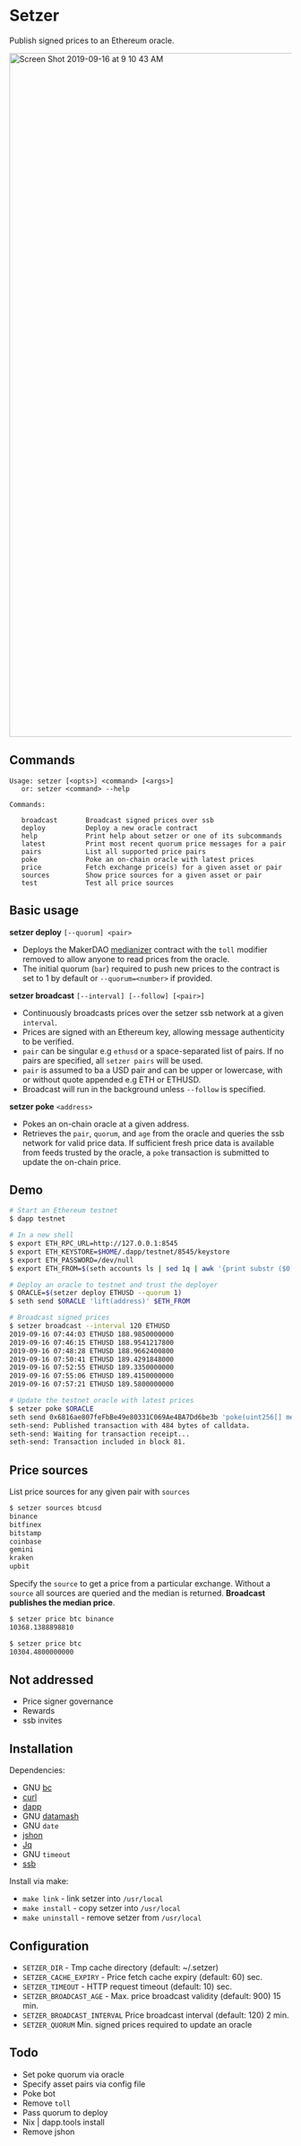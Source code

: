 # Setzer

Publish signed prices to an Ethereum oracle.

<img width="1220" alt="Screen Shot 2019-09-16 at 9 10 43 AM" src="https://user-images.githubusercontent.com/5028/64927675-f1b35580-d861-11e9-8ade-27b694b87fd8.png">


## Commands

```
Usage: setzer [<opts>] <command> [<args>]
   or: setzer <command> --help

Commands:

   broadcast       Broadcast signed prices over ssb
   deploy          Deploy a new oracle contract
   help            Print help about setzer or one of its subcommands
   latest          Print most recent quorum price messages for a pair
   pairs           List all supported price pairs
   poke            Poke an on-chain oracle with latest prices
   price           Fetch exchange price(s) for a given asset or pair
   sources         Show price sources for a given asset or pair
   test            Test all price sources
```

## Basic usage

__setzer deploy__ `[--quorum] <pair>`

* Deploys the MakerDAO [medianizer](https://github.com/makerdao/median/blob/master/src/median.sol) contract with the `toll` modifier removed to allow anyone to read prices from the oracle.
* The initial quorum (`bar`) required to push new prices to the contract is set to 1 by default or `--quorum=<number>` if provided.

__setzer broadcast__ `[--interval] [--follow] [<pair>]`

* Continuously broadcasts prices over the setzer ssb network at a given `interval`.
* Prices are signed with an Ethereum key, allowing message authenticity to be verified.
* `pair` can be singular e.g `ethusd` or a space-separated list of pairs. If no pairs are specified, all `setzer pairs` will be used.
* `pair` is assumed to ba a USD pair and can be upper or lowercase, with or without quote appended e.g ETH or ETHUSD.
* Broadcast will run in the background unless `--follow` is specified.

__setzer poke__ ``<address>``

* Pokes an on-chain oracle at a given address.
* Retrieves the `pair`, `quorum`, and `age` from the oracle and queries the ssb network for valid price data. If sufficient fresh price data is available from feeds trusted by the oracle, a `poke` transaction is submitted to update the on-chain price.

## Demo

```bash
# Start an Ethereum testnet
$ dapp testnet

# In a new shell
$ export ETH_RPC_URL=http://127.0.0.1:8545
$ export ETH_KEYSTORE=$HOME/.dapp/testnet/8545/keystore
$ export ETH_PASSWORD=/dev/null
$ export ETH_FROM=$(seth accounts ls | sed 1q | awk '{print substr ($0, 0, 42)}')

# Deploy an oracle to testnet and trust the deployer
$ ORACLE=$(setzer deploy ETHUSD --quorum 1)
$ seth send $ORACLE 'lift(address)' $ETH_FROM

# Broadcast signed prices
$ setzer broadcast --interval 120 ETHUSD
2019-09-16 07:44:03 ETHUSD 188.9850000000
2019-09-16 07:46:15 ETHUSD 188.9541217800
2019-09-16 07:48:28 ETHUSD 188.9662400800
2019-09-16 07:50:41 ETHUSD 189.4291848000
2019-09-16 07:52:55 ETHUSD 189.3350000000
2019-09-16 07:55:06 ETHUSD 189.4150000000
2019-09-16 07:57:21 ETHUSD 189.5800000000

# Update the testnet oracle with latest prices
$ setzer poke $ORACLE
seth send 0x6816ae807feFbBe49e80331C069Ae4BA7Dd6be3b 'poke(uint256[] memory,uint256[] memory,uint8[] memory,bytes32[] memory,bytes32[] memory)' '[00000000000000000000000000000000000000000000000a1ddf6d3eaf660000]' '[000000000000000000000000000000000000000000000000000000005d7db476]' '[000000000000000000000000000000000000000000000000000000000000001c]' '[e129727276e098cc91e069f6682ae55378255ef5e69733b984007e0fa5a1c415]' '[2d8316fca04337037fa723788603c87ab8c25bce8d8809b79614a14e0a207f6f]'
seth-send: Published transaction with 484 bytes of calldata.
seth-send: Waiting for transaction receipt...
seth-send: Transaction included in block 81.
```

## Price sources

List price sources for any given pair with `sources`

```bash
$ setzer sources btcusd
binance
bitfinex
bitstamp
coinbase
gemini
kraken
upbit
```

Specify the `source` to get a price from a particular exchange. Without a `source` all sources are queried and the median is returned. __Broadcast publishes the median price__.
```bash
$ setzer price btc binance
10368.1388898810

$ setzer price btc
10304.4800000000
```


## Not addressed

* Price signer governance
* Rewards
* ssb invites

## Installation

Dependencies:

* GNU [bc](https://www.gnu.org/software/bc/)
* [curl](https://curl.haxx.se/download.html)
* [dapp](https://github.com/dapphub/dapptools/tree/master/src/dapp)
* GNU [datamash](https://www.gnu.org/software/datamash/)
* GNU `date`
* [jshon](http://kmkeen.com/jshon/)
* [Jq](https://stedolan.github.io/jq/)
* GNU `timeout`
* [ssb](https://github.com/ssbc/ssb-server)

Install via make:

* `make link` -  link setzer into `/usr/local`
* `make install` -  copy setzer into `/usr/local`
* `make uninstall` -  remove setzer from `/usr/local`

## Configuration

* `SETZER_DIR` - Tmp cache directory (default: ~/.setzer)
* `SETZER_CACHE_EXPIRY` - Price fetch cache expiry (default: 60) sec.
* `SETZER_TIMEOUT` - HTTP request timeout (default: 10) sec.
* `SETZER_BROADCAST_AGE` - Max. price broadcast validity (default: 900) 15 min.
* `SETZER_BROADCAST_INTERVAL` Price broadcast interval (default: 120) 2 min.
* `SETZER_QUORUM` Min. signed prices required to update an oracle

## Todo

* Set poke quorum via oracle
* Specify asset pairs via config file
* Poke bot
* Remove `toll`
* Pass quorum to deploy
* Nix | dapp.tools install
* Remove jshon
